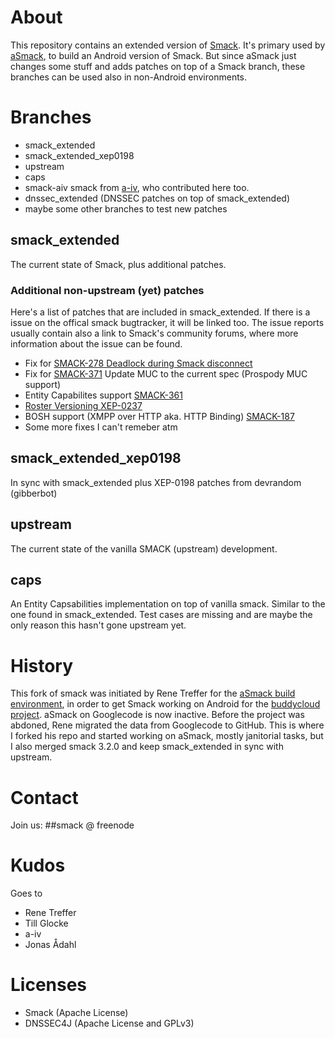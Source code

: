 About
=====
This repository contains an extended version of [Smack](http://www.igniterealtime.org/projects/smack/). It's primary used by [aSmack](https://github.com/Flowdalic/asmack), to build an Android version of Smack. But since aSmack just changes some stuff and adds patches on top of a Smack branch, these branches can be used also in non-Android environments.

Branches
========

- smack_extended
- smack_extended_xep0198
- upstream
- caps
- smack-aiv smack from [a-iv](https://github.com/a-iv), who contributed here too.
- dnssec_extended (DNSSEC patches on top of smack_extended)
- maybe some other branches to test new patches

smack_extended
--------------
The current state of Smack, plus additional patches.

### Additional non-upstream (yet) patches
Here's a list of patches that are included in smack_extended. If there is a issue on the offical smack bugtracker, it will be linked too. The issue reports usually contain also a link to Smack's community forums, where more information about the issue can be found.

- Fix for [SMACK-278 Deadlock during Smack disconnect](http://issues.igniterealtime.org/browse/SMACK-278)
- Fix for [SMACK-371](http://issues.igniterealtime.org/browse/SMACK-371) Update MUC to the current spec (Prospody MUC support)
- Entity Capabilites support [SMACK-361](http://issues.igniterealtime.org/browse/SMACK-361)
- [Roster Versioning XEP-0237](http://xmpp.org/extensions/xep-0237.html)
- BOSH support (XMPP over HTTP aka. HTTP Binding) [SMACK-187](http://issues.igniterealtime.org/browse/SMACK-187)
- Some more fixes I can't remeber atm

smack_extended_xep0198
----------------------
In sync with smack_extended plus XEP-0198 patches from devrandom (gibberbot)

upstream
--------
The current state of the vanilla SMACK (upstream) development.

caps
----
An Entity Capsabilities implementation on top of vanilla smack. Similar to the one found in smack_extended. Test cases are missing and are maybe the only reason this hasn't gone upstream yet.

History
=======
This fork of smack was initiated by Rene Treffer for the [aSmack build environment](http://code.google.com/p/asmack/), in order to get Smack working on Android for the [buddycloud project](https://buddycloud.org/). aSmack on Googlecode is now inactive. Before the project was abdoned, Rene migrated the data from Googlecode to GitHub. This is where I forked his repo and started working on aSmack, mostly janitorial tasks, but I also merged smack 3.2.0 and keep smack_extended in sync with upstream.

Contact
=======
Join us: ##smack @ freenode

Kudos
=====

Goes to

- Rene Treffer
- Till Glocke
- a-iv
- Jonas Ådahl

Licenses
=======

- Smack (Apache License)
- DNSSEC4J (Apache License and GPLv3)